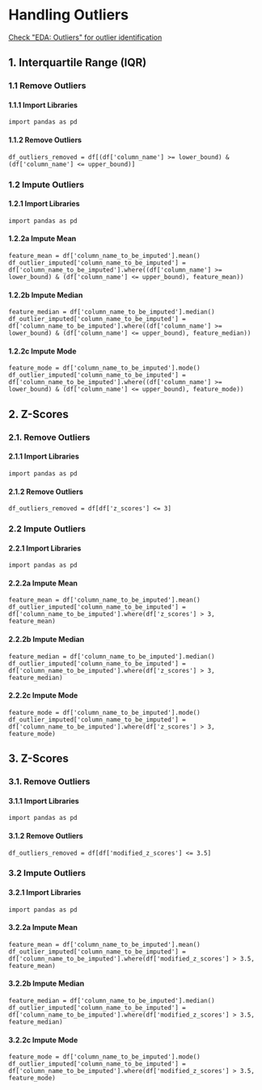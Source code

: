 # Handling Outliers
[Check "EDA: Outliers" for outlier identification](https://github.com/tbgrun/machine_learning/blob/main/01%20-%20Explorative%20Data%20Analysis/05%20-%20Outliers.md)
## 1. Interquartile Range (IQR)
### 1.1 Remove Outliers
#### 1.1.1 Import Libraries
    import pandas as pd
#### 1.1.2 Remove Outliers
    df_outliers_removed = df[(df['column_name'] >= lower_bound) & (df['column_name'] <= upper_bound)]
### 1.2 Impute Outliers
#### 1.2.1 Import Libraries
    import pandas as pd
#### 1.2.2a Impute Mean
    feature_mean = df['column_name_to_be_imputed'].mean()
    df_outlier_imputed['column_name_to_be_imputed'] = df['column_name_to_be_imputed'].where((df['column_name'] >= lower_bound) & (df['column_name'] <= upper_bound), feature_mean))
#### 1.2.2b Impute Median
    feature_median = df['column_name_to_be_imputed'].median()
    df_outlier_imputed['column_name_to_be_imputed'] = df['column_name_to_be_imputed'].where((df['column_name'] >= lower_bound) & (df['column_name'] <= upper_bound), feature_median))
#### 1.2.2c Impute Mode
    feature_mode = df['column_name_to_be_imputed'].mode()
    df_outlier_imputed['column_name_to_be_imputed'] = df['column_name_to_be_imputed'].where((df['column_name'] >= lower_bound) & (df['column_name'] <= upper_bound), feature_mode))
## 2. Z-Scores
### 2.1. Remove Outliers
#### 2.1.1 Import Libraries
    import pandas as pd
#### 2.1.2 Remove Outliers
    df_outliers_removed = df[df['z_scores'] <= 3]
### 2.2 Impute Outliers
#### 2.2.1 Import Libraries
    import pandas as pd
#### 2.2.2a Impute Mean
    feature_mean = df['column_name_to_be_imputed'].mean()
    df_outlier_imputed['column_name_to_be_imputed'] = df['column_name_to_be_imputed'].where(df['z_scores'] > 3, feature_mean)
#### 2.2.2b Impute Median
    feature_median = df['column_name_to_be_imputed'].median()
    df_outlier_imputed['column_name_to_be_imputed'] = df['column_name_to_be_imputed'].where(df['z_scores'] > 3, feature_median)
#### 2.2.2c Impute Mode
    feature_mode = df['column_name_to_be_imputed'].mode()
    df_outlier_imputed['column_name_to_be_imputed'] = df['column_name_to_be_imputed'].where(df['z_scores'] > 3, feature_mode)
## 3. Z-Scores
### 3.1. Remove Outliers
#### 3.1.1 Import Libraries
    import pandas as pd
#### 3.1.2 Remove Outliers
    df_outliers_removed = df[df['modified_z_scores'] <= 3.5]
### 3.2 Impute Outliers
#### 3.2.1 Import Libraries
    import pandas as pd
#### 3.2.2a Impute Mean
    feature_mean = df['column_name_to_be_imputed'].mean()
    df_outlier_imputed['column_name_to_be_imputed'] = df['column_name_to_be_imputed'].where(df['modified_z_scores'] > 3.5, feature_mean)
#### 3.2.2b Impute Median
    feature_median = df['column_name_to_be_imputed'].median()
    df_outlier_imputed['column_name_to_be_imputed'] = df['column_name_to_be_imputed'].where(df['modified_z_scores'] > 3.5, feature_median)
#### 3.2.2c Impute Mode
    feature_mode = df['column_name_to_be_imputed'].mode()
    df_outlier_imputed['column_name_to_be_imputed'] = df['column_name_to_be_imputed'].where(df['modified_z_scores'] > 3.5, feature_mode)
